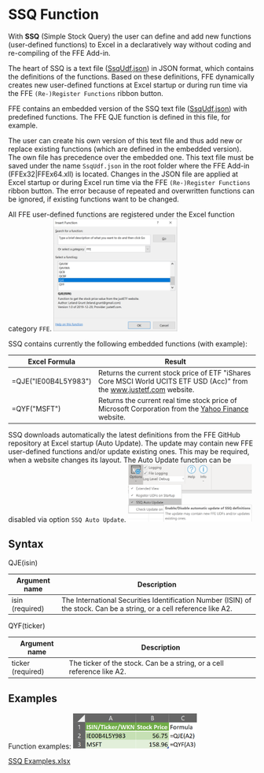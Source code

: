 # SSQ Function

With **SSQ** (Simple Stock Query) the user can define and add new functions (user-defined functions) to Excel in a declaratively way without coding and re-compiling of the FFE Add-in.

The heart of SSQ is a text file ([SsqUdf.json](SsqUdf.json)) in JSON format, which contains the definitions of the functions.
Based on these definitions, FFE dynamically creates new user-defined functions at Excel startup or during run time via the FFE  `(Re-)Register Functions` ribbon button.

FFE contains an embedded version of the SSQ text file ([SsqUdf.json](https://github.com/LelandGrunt/FFE/blob/master/FFE-AddIn/SSQ/SsqUdf.json)) with predefined functions. The FFE QJE function is defined in this file, for example.

The user can create his own version of this text file and thus add new or replace existing functions (which are defined in the embedded version). The own file has precedence over the embedded one.
This text file must be saved under the name `SsqUdf.json` in the root folder where the FFE Add-in (FFEx32|FFEx64.xll) is located. Changes in the JSON file are applied at Excel startup or during Excel run time via the FFE  `(Re-)Register Functions` ribbon button. The error because of repeated and overwritten functions can be ignored, if existing functions want to be changed.

All FFE user-defined functions are registered under the Excel function category `FFE`.
<img src="Images/SSQ.md - Excel function category FFE.png" width="50%" height="50%" />



SSQ contains currently the following embedded functions (with example):

| Excel Formula        | Result                                                       |
| -------------------- | ------------------------------------------------------------ |
| =QJE("IE00B4L5Y983") | Returns the current stock price of ETF "iShares Core MSCI World UCITS ETF USD (Acc)" from the www.justetf.com website. |
| =QYF("MSFT")         | Returns the current real time stock price of Microsoft Corporation from the [Yahoo Finance](https://finance.yahoo.com) website. |

SSQ downloads automatically the latest definitions from the FFE GitHub repository at Excel startup (Auto Update). The update may contain new FFE user-defined functions and/or update existing ones. This may be required, when a website changes its layout. The Auto Update function can be disabled via option `SSQ Auto Update`.
<img src="Images/SSQ.md - SSQ Auto Update.png" width="50%" height="50%" />



## Syntax

QJE(isin)

| Argument name   | Description                                                  |
| --------------- | ------------------------------------------------------------ |
| isin (required) | The International Securities Identification Number (ISIN) of the stock. Can be a string, or a cell reference like A2. |

QYF(ticker)

| Argument name     | Description                                                  |
| ----------------- | ------------------------------------------------------------ |
| ticker (required) | The ticker of the stock. Can be a string, or a cell reference like A2. |



## Examples

Function examples:
<img src="Images/SSQ.md - SSQ Examples.png" width="50%" height="50%" />

<a href="Attachments/SSQ Examples.xlsx">SSQ Examples.xlsx</a>